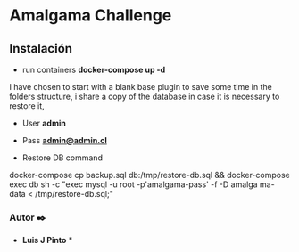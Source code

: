 # Amalgama Challenge

## Instalación

* run containers **docker-compose up -d**

I have chosen to start with a blank base plugin to save some time in the folders structure, i share a copy of the database in case it is necessary to restore it,

* User **admin**
* Pass **admin@admin.cl**

* Restore DB command

docker-compose cp backup.sql db:/tmp/restore-db.sql && docker-compose exec db sh -c "exec mysql -u root -p'amalgama-pass' -f -D amalga
ma-data < /tmp/restore-db.sql;"

### Autor ✒️

* **Luis J Pinto** *
